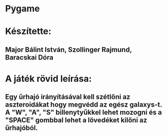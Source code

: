 # Pygame
# Készítette:
  ## Major Bálint István, Szollinger Rajmund, Baracskai Dóra 

# A játék rövid leírása:
  ## Egy űrhajó irányításával kell szétlőni az aszteroidákat hogy megvédd az egész galaxys-t. A "W", "A", "S" billenytyűkkel lehet mozogni és a "SPACE" gombbal lehet a lövedéket kilőni az űrhajóból. 
                                      
